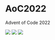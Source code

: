 # AoC2022
Advent of Code 2022

<!--- advent_readme_stars table --->


![](https://img.shields.io/badge/day%20📅-15-blue) ![](https://img.shields.io/badge/stars%20⭐-4-yellow) ![](https://img.shields.io/badge/days%20completed-2-red)
